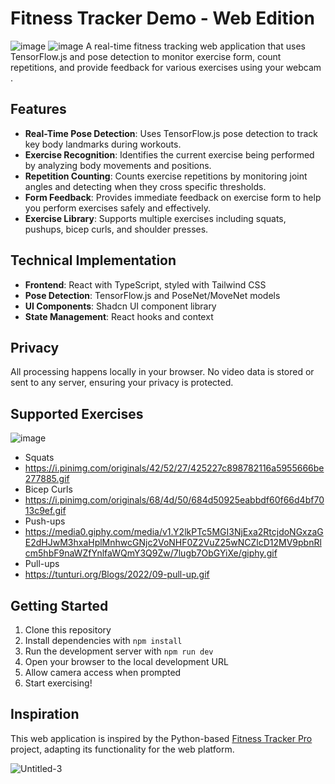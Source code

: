 
# Fitness Tracker Demo - Web Edition
![image](https://github.com/user-attachments/assets/2cd5fd02-d910-4a19-b75f-64fac9867660)
![image](https://github.com/user-attachments/assets/c89c30a7-1c69-4c33-a919-d94407297ace)
A real-time fitness tracking web application that uses TensorFlow.js and pose detection to monitor exercise form, count repetitions, and provide feedback for various exercises using your webcam .

## Features

- **Real-Time Pose Detection**: Uses TensorFlow.js pose detection to track key body landmarks during workouts.
- **Exercise Recognition**: Identifies the current exercise being performed by analyzing body movements and positions.
- **Repetition Counting**: Counts exercise repetitions by monitoring joint angles and detecting when they cross specific thresholds.
- **Form Feedback**: Provides immediate feedback on exercise form to help you perform exercises safely and effectively.
- **Exercise Library**: Supports multiple exercises including squats, pushups, bicep curls, and shoulder presses.

## Technical Implementation

- **Frontend**: React with TypeScript, styled with Tailwind CSS
- **Pose Detection**: TensorFlow.js and PoseNet/MoveNet models
- **UI Components**: Shadcn UI component library
- **State Management**: React hooks and context

## Privacy

All processing happens locally in your browser. No video data is stored or sent to any server, ensuring your privacy is protected.

## Supported Exercises
![image](https://github.com/user-attachments/assets/d41b55d2-d4b7-4f6b-8bdb-d389a9238bd8)

- Squats
- https://i.pinimg.com/originals/42/52/27/425227c898782116a5955666be277885.gif
- Bicep Curls
- https://i.pinimg.com/originals/68/4d/50/684d50925eabbdf60f66d4bf7013c9ef.gif
- Push-ups
- https://media0.giphy.com/media/v1.Y2lkPTc5MGI3NjExa2RtcjdoNGxzaGE2dHJwM3hxaHplMnhwcGNjc2VoNHF0Z2VuZ25wNCZlcD12MV9pbnRlcm5hbF9naWZfYnlfaWQmY3Q9Zw/7lugb7ObGYiXe/giphy.gif
- Pull-ups
- https://tunturi.org/Blogs/2022/09-pull-up.gif

## Getting Started

1. Clone this repository
2. Install dependencies with `npm install`
3. Run the development server with `npm run dev`
4. Open your browser to the local development URL
5. Allow camera access when prompted
6. Start exercising!

## Inspiration

This web application is inspired by the Python-based [Fitness Tracker Pro](https://github.com/a1harfoush/Fitness_Tracker_Pro) project, adapting its functionality for the web platform.

![Untitled-3](https://github.com/user-attachments/assets/3c369613-96d2-48a4-b302-b330bd863fec)
